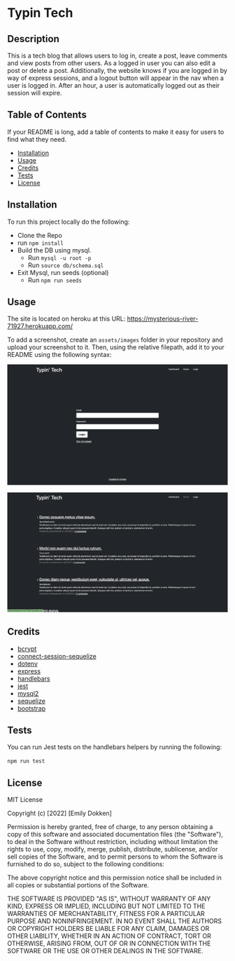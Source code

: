 # Typin Tech

## Description

This is a tech blog that allows users to log in, create a  post, leave comments and view posts from other users. As a logged in user you can also edit a post or delete a post. Additionally, the website knows if you are logged in by way of express sessions, and a logout button will appear in the nav when a user is logged in. After an hour, a user is automatically logged out as their session will expire.

## Table of Contents

If your README is long, add a table of contents to make it easy for users to find what they need.

- [Installation](#installation)
- [Usage](#usage)
- [Credits](#credits)
- [Tests](#tests)
- [License](#license)

## Installation

To run this project locally do the following:
- Clone the Repo
- run `npm install`
- Build the DB using mysql. 
    - Run `mysql -u root -p`
    - Run `source db/schema.sql`
- Exit Mysql, run seeds (optional)
    - Run `npm run seeds`

## Usage

The site is located on heroku at this URL: https://mysterious-river-71927.herokuapp.com/

To add a screenshot, create an `assets/images` folder in your repository and upload your screenshot to it. Then, using the relative filepath, add it to your README using the following syntax:


![Login](/public/assets/img/typin-tech-1.png)

![Homepage](/public/assets/img/typin-tech-2.png)


## Credits

- [bcrypt](https://www.npmjs.com/package/bcrypt)
- [connect-session-sequelize](https://www.npmjs.com/package/connect-session-sequelize)
- [dotenv](https://www.npmjs.com/package/dotenv)
- [express](https://expressjs.com/)
- [handlebars](https://handlebarsjs.com/)
- [jest](https://jestjs.io/)
- [mysql2](https://www.mysql.com/)
- [sequelize](https://sequelize.org/)
- [bootstrap](https://getbootstrap.com/)
## Tests

You can run Jest tests on the handlebars helpers by running the following:

`npm run test`

## License

MIT License

Copyright (c) [2022] [Emily Dokken]

Permission is hereby granted, free of charge, to any person obtaining a copy
of this software and associated documentation files (the "Software"), to deal
in the Software without restriction, including without limitation the rights
to use, copy, modify, merge, publish, distribute, sublicense, and/or sell
copies of the Software, and to permit persons to whom the Software is
furnished to do so, subject to the following conditions:

The above copyright notice and this permission notice shall be included in all
copies or substantial portions of the Software.

THE SOFTWARE IS PROVIDED "AS IS", WITHOUT WARRANTY OF ANY KIND, EXPRESS OR
IMPLIED, INCLUDING BUT NOT LIMITED TO THE WARRANTIES OF MERCHANTABILITY,
FITNESS FOR A PARTICULAR PURPOSE AND NONINFRINGEMENT. IN NO EVENT SHALL THE
AUTHORS OR COPYRIGHT HOLDERS BE LIABLE FOR ANY CLAIM, DAMAGES OR OTHER
LIABILITY, WHETHER IN AN ACTION OF CONTRACT, TORT OR OTHERWISE, ARISING FROM,
OUT OF OR IN CONNECTION WITH THE SOFTWARE OR THE USE OR OTHER DEALINGS IN THE
SOFTWARE.
